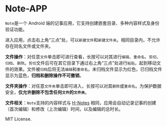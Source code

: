 # Note-APP

`Note`是一个 Android 端的记事应用，它支持创建嵌套目录、多种内容样式及身份验证功能。

进入应用，点击右上角“三点”处，可以`新建文件`和`新建文件夹`。相同目录内，不允许存在同名文件或文件夹。

**文件操作**：对任意`文件`单击即可进行查看，长按可以对其进行`编辑`、`重命名`、`剪切`、`归档`、`删除`。`剪切`文件后可在其它目录下通过右上角“三点”处进行`粘贴`，起到移动文件的效果。文件被`归档`后将无法`编辑`和`重命名`，未归档文件显示为红色，已归档文件显示为蓝色，**归档和删除操作不可撤销**。

**文件夹操作**：对任意`文件夹`单击即可进入，长按可以对其`删除`或`重命名`。为保护数据安全，**仅允许删除不包含任何`文件`的`文件夹`**。

**文件相关**：`Note`支持的内容样式与 [H-Notes](https://github.com/H-COOH/H-Notes) 相同，应用会自动记录记事的创建（首次编辑）和修改（上次编辑）时间，以及编辑的总时长。

MIT License.